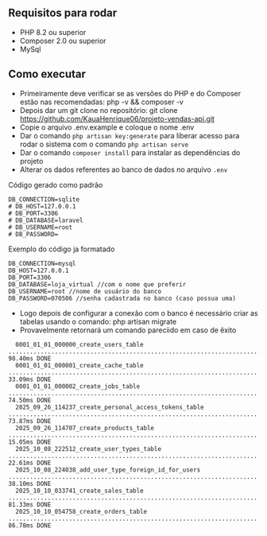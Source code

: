 ## Requisitos para rodar

- PHP 8.2 ou superior
- Composer 2.0 ou superior
- MySql

## Como executar

- Primeiramente deve verificar se as versões do PHP e do Composer estão nas recomendadas: php -v && composer -v
- Depois dar um git clone no repositório: git clone https://github.com/KauaHenrique06/projeto-vendas-api.git
- Copie o arquivo .env.example e coloque o nome .env
- Dar o comando `php artisan key:generate` para liberar acesso para rodar o sistema com o comando `php artisan serve`
- Dar o comando `composer install` para instalar as dependências do projeto
- Alterar os dados referentes ao banco de dados no arquivo `.env`

Código gerado como padrão
```
DB_CONNECTION=sqlite
# DB_HOST=127.0.0.1
# DB_PORT=3306  
# DB_DATABASE=laravel
# DB_USERNAME=root
# DB_PASSWORD=
```

Exemplo do código ja formatado
```
DB_CONNECTION=mysql
DB_HOST=127.0.0.1
DB_PORT=3306
DB_DATABASE=loja_virtual //com o nome que preferir
DB_USERNAME=root //nome de usuário do banco
DB_PASSWORD=070506 //senha cadastrada no banco (caso possua uma)
```

- Logo depois de configurar a conexão com o banco é necessário criar as tabelas usando o comando: php artisan migrate
- Provavelmente retornará um comando pareciido em caso de êxito
```
  0001_01_01_000000_create_users_table ................................................................................................ 98.40ms DONE
  0001_01_01_000001_create_cache_table ................................................................................................ 33.09ms DONE
  0001_01_01_000002_create_jobs_table ................................................................................................. 74.50ms DONE
  2025_09_26_114237_create_personal_access_tokens_table ............................................................................... 73.87ms DONE
  2025_09_26_114707_create_products_table ............................................................................................. 15.05ms DONE
  2025_10_08_222512_create_user_types_table ........................................................................................... 22.61ms DONE
  2025_10_08_224038_add_user_type_foreign_id_for_users ................................................................................ 38.10ms DONE
  2025_10_10_033741_create_sales_table ................................................................................................ 81.33ms DONE
  2025_10_10_054758_create_orders_table ............................................................................................... 86.78ms DONE
```
##